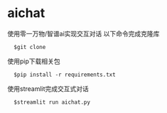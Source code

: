 # aichat
使用零一万物/智谱ai实现交互对话
以下命令完成克隆库
```
  $git clone 
```
使用pip下载相关包
```
  $pip install -r requirements.txt
```
使用streamlit完成交互式对话
```
  $streamlit run aichat.py
```
